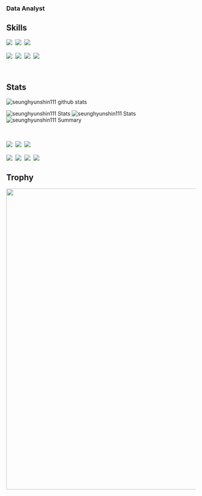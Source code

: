 ### Data Analyst

## Skills
<p align="left">
  <img src="https://img.shields.io/badge/-Python-092e20?logo=Python&logoColor=white"/>&nbsp
  <img src="https://img.shields.io/badge/-R Project-092e20?logo=R&logoColor=white"/>&nbsp
  <img src="https://img.shields.io/badge/-SQL-092e20?"/>&nbsp
  <br>
  <br>
  <img src="https://img.shields.io/badge/-Git-092e20?logo=Git&logoColor=white"/>&nbsp
  <img src="https://img.shields.io/badge/-Clickhouse-092e20?logo=clickhouse&logoColor=white"/>&nbsp
  <img src="https://img.shields.io/badge/-MySQL-092e20?logo=mysql&logoColor=white"/>&nbsp
  <img src="https://img.shields.io/badge/-Power BI-092e20?logo=Power BI&logoColor=white"/>&nbsp
  <br>
</p>
<br>

## Stats
![seunghyunshin111 github stats](https://github-readme-stats.vercel.app/api?username=seunghyunshin111&theme=radical&show_icons=true&count_private=true)

![seunghyunshin111 Stats](https://github-profile-summary-cards.vercel.app/api/cards/repos-per-language?username=seunghyunshin111&theme=solarized_dark)
![seunghyunshin111 Stats](https://github-profile-summary-cards.vercel.app/api/cards/most-commit-language?username=seunghyunshin111&theme=solarized_dark)
![seunghyunshin111 Summary](https://github-profile-summary-cards.vercel.app/api/cards/profile-details?username=seunghyunshin111&theme=solarized_dark)


<p align="left">
  <br>
  <br>
  <img src="https://img.shields.io/badge/-Python-092e20?logo=Python&logoColor=white"/>&nbsp
  <img src="https://img.shields.io/badge/-R Project-092e20?logo=R&logoColor=white"/>&nbsp
  <img src="https://img.shields.io/badge/-SQL-092e20?"/>&nbsp
  <br>
  <br>
  <img src="https://img.shields.io/badge/-Git-092e20?logo=Git&logoColor=white"/>&nbsp
  <img src="https://img.shields.io/badge/-Clickhouse-092e20?logo=clickhouse&logoColor=white"/>&nbsp
  <img src="https://img.shields.io/badge/-MySQL-092e20?logo=mysql&logoColor=white"/>&nbsp
  <img src="https://img.shields.io/badge/-Power BI-092e20?logo=Power BI&logoColor=white"/>&nbsp
  <br>
</p>


## Trophy
<a href="https://github.com/ryo-ma/github-profile-trophy">
  <img width=800 src="https://github-profile-trophy.vercel.app/?username=seunghyunshin111&column=8&theme=radical&no-frame=true&no-bg=true"/>
</a>
